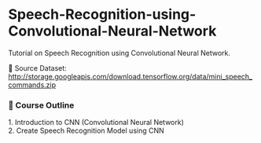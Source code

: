 # Speech-Recognition-using-Convolutional-Neural-Network
Tutorial on Speech Recognition using Convolutional Neural Network.

📑 Source Dataset: http://storage.googleapis.com/download.tensorflow.org/data/mini_speech_commands.zip

<h3>📒 Course Outline</h3>
1. Introduction to CNN (Convolutional Neural Network)<br>
2. Create Speech Recognition Model using CNN

